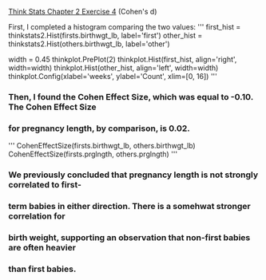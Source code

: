 [Think Stats Chapter 2 Exercise 4](http://greenteapress.com/thinkstats2/html/thinkstats2003.html#toc24) (Cohen's d)



First, I completed a histogram comparing the two values: 
'''
first_hist = thinkstats2.Hist(firsts.birthwgt_lb, label='first')
other_hist = thinkstats2.Hist(others.birthwgt_lb, label='other')

width = 0.45
thinkplot.PrePlot(2)
thinkplot.Hist(first_hist, align='right', width=width)
thinkplot.Hist(other_hist, align='left', width=width)
thinkplot.Config(xlabel='weeks', ylabel='Count', xlim=[0, 16])
'''
### Then, I found the Cohen Effect Size, which was equal to -0.10. The Cohen Effect Size
### for pregnancy length, by comparison, is 0.02. 
'''
CohenEffectSize(firsts.birthwgt_lb, others.birthwgt_lb)
CohenEffectSize(firsts.prglngth, others.prglngth)
'''
### We previously concluded that pregnancy length is not strongly correlated to first-
### term babies in either direction. There is a somehwat stronger correlation for 
### birth weight, supporting an observation that non-first babies are often heavier
### than first babies. 
